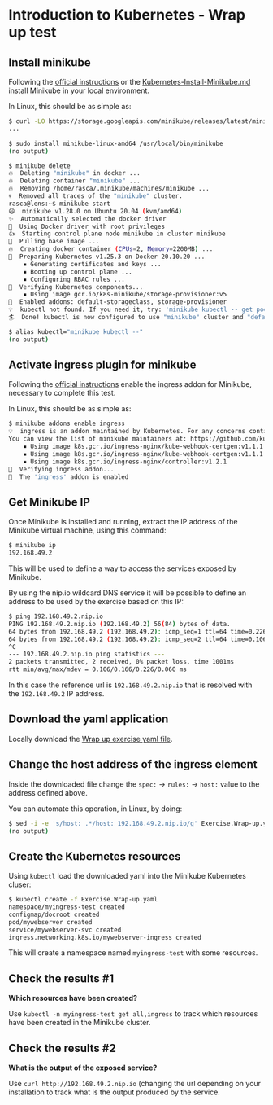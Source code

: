 # Introduction to Kubernetes - Wrap up test

## Install minikube

Following the [official instructions](https://minikube.sigs.k8s.io/docs/start/)
or the [Kubernetes-Install-Minikube.md](Kubernetes-Install-Minikube.md) install
Minikube in your local environment.

In Linux, this should be as simple as:

```sh
$ curl -LO https://storage.googleapis.com/minikube/releases/latest/minikube-linux-amd64
...

$ sudo install minikube-linux-amd64 /usr/local/bin/minikube
(no output)

$ minikube delete
🔥  Deleting "minikube" in docker ...
🔥  Deleting container "minikube" ...
🔥  Removing /home/rasca/.minikube/machines/minikube ...
💀  Removed all traces of the "minikube" cluster.
rasca@lens:~$ minikube start
😄  minikube v1.28.0 on Ubuntu 20.04 (kvm/amd64)
✨  Automatically selected the docker driver
📌  Using Docker driver with root privileges
👍  Starting control plane node minikube in cluster minikube
🚜  Pulling base image ...
🔥  Creating docker container (CPUs=2, Memory=2200MB) ...
🐳  Preparing Kubernetes v1.25.3 on Docker 20.10.20 ...
    ▪ Generating certificates and keys ...
    ▪ Booting up control plane ...
    ▪ Configuring RBAC rules ...
🔎  Verifying Kubernetes components...
    ▪ Using image gcr.io/k8s-minikube/storage-provisioner:v5
🌟  Enabled addons: default-storageclass, storage-provisioner
💡  kubectl not found. If you need it, try: 'minikube kubectl -- get pods -A'
🏄  Done! kubectl is now configured to use "minikube" cluster and "default" namespace by default

$ alias kubectl="minikube kubectl --"
(no output)
```

## Activate ingress plugin for minikube

Following the [official instructions](https://kubernetes.io/docs/tasks/access-application-cluster/ingress-minikube/#enable-the-ingress-controller)
enable the ingress addon for Minikube, necessary to complete this test.

In Linux, this should be as simple as:

```sh
$ minikube addons enable ingress
💡  ingress is an addon maintained by Kubernetes. For any concerns contact minikube on GitHub.
You can view the list of minikube maintainers at: https://github.com/kubernetes/minikube/blob/master/OWNERS
    ▪ Using image k8s.gcr.io/ingress-nginx/kube-webhook-certgen:v1.1.1
    ▪ Using image k8s.gcr.io/ingress-nginx/kube-webhook-certgen:v1.1.1
    ▪ Using image k8s.gcr.io/ingress-nginx/controller:v1.2.1
🔎  Verifying ingress addon...
🌟  The 'ingress' addon is enabled
```

## Get Minikube IP

Once Minikube is installed and running, extract the IP address of the Minikube
virtual machine, using this command:

```sh
$ minikube ip
192.168.49.2
```

This will be used to define a way to access the services exposed by Minikube.

By using the nip.io wildcard DNS service it will be possible to define an
address to be used by the exercise based on this IP:

```sh
$ ping 192.168.49.2.nip.io
PING 192.168.49.2.nip.io (192.168.49.2) 56(84) bytes of data.
64 bytes from 192.168.49.2 (192.168.49.2): icmp_seq=1 ttl=64 time=0.226 ms
64 bytes from 192.168.49.2 (192.168.49.2): icmp_seq=2 ttl=64 time=0.106 ms
^C
--- 192.168.49.2.nip.io ping statistics ---
2 packets transmitted, 2 received, 0% packet loss, time 1001ms
rtt min/avg/max/mdev = 0.106/0.166/0.226/0.060 ms
```

In this case the reference url is `192.168.49.2.nip.io` that is resolved with
the `192.168.49.2` IP address.

## Download the yaml application

Locally download the [Wrap up exercise yaml file](Kubernetes-From-Scratch-Wrap-Up-Test.yaml).

## Change the host address of the ingress element

Inside the downloaded file change the `spec:` -> `rules:` -> `host:` value to
the address defined above.

You can automate this operation, in Linux, by doing:

```sh
$ sed -i -e 's/host: .*/host: 192.168.49.2.nip.io/g' Exercise.Wrap-up.yaml
(no output)
```

## Create the Kubernetes resources

Using `kubectl` load the downloaded yaml into the Minikube Kubernetes cluser:

```sh
$ kubectl create -f Exercise.Wrap-up.yaml
namespace/myingress-test created
configmap/docroot created
pod/mywebserver created
service/mywebserver-svc created
ingress.networking.k8s.io/mywebserver-ingress created
```

This will create a namespace named `myingress-test` with some resources.

## Check the results #1

**Which resources have been created?**

Use `kubectl -n myingress-test get all,ingress` to track which resources have
been created in the Minikube cluster.

## Check the results #2

**What is the output of the exposed service?**

Use `curl http://192.168.49.2.nip.io` (changing the url depending on your
installation to track what is the output produced by the service.
